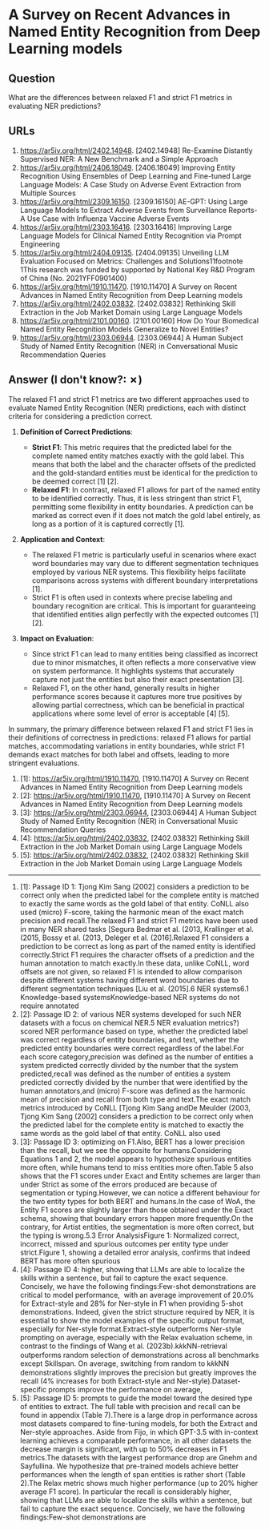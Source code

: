 # A Survey on Recent Advances in Named Entity Recognition from Deep Learning models

## Question

What are the differences between relaxed F1 and strict F1 metrics in evaluating NER predictions?

## URLs

1. https://ar5iv.org/html/2402.14948. [2402.14948] Re-Examine Distantly Supervised NER: A New Benchmark and a Simple Approach
2. https://ar5iv.org/html/2406.18049. [2406.18049] Improving Entity Recognition Using Ensembles of Deep Learning and Fine-tuned Large Language Models: A Case Study on Adverse Event Extraction from Multiple Sources
3. https://ar5iv.org/html/2309.16150. [2309.16150] AE-GPT: Using Large Language Models to Extract Adverse Events from Surveillance Reports-A Use Case with Influenza Vaccine Adverse Events
4. https://ar5iv.org/html/2303.16416. [2303.16416] Improving Large Language Models for Clinical Named Entity Recognition via Prompt Engineering
5. https://ar5iv.org/html/2404.09135. [2404.09135] Unveiling LLM Evaluation Focused on Metrics: Challenges and Solutions11footnote 1This research was funded by supported by National Key R&D Program of China (No. 2021YFF0901400)
6. https://ar5iv.org/html/1910.11470. [1910.11470] A Survey on Recent Advances in Named Entity Recognition from Deep Learning models
7. https://ar5iv.org/html/2402.03832. [2402.03832] Rethinking Skill Extraction in the Job Market Domain using Large Language Models
8. https://ar5iv.org/html/2101.00160. [2101.00160] How Do Your Biomedical Named Entity Recognition Models Generalize to Novel Entities?
9. https://ar5iv.org/html/2303.06944. [2303.06944] A Human Subject Study of Named Entity Recognition (NER) in Conversational Music Recommendation Queries

## Answer (I don't know?: ✗)

The relaxed F1 and strict F1 metrics are two different approaches used to evaluate Named Entity Recognition (NER) predictions, each with distinct criteria for considering a prediction correct.

1. **Definition of Correct Predictions**:
   - **Strict F1**: This metric requires that the predicted label for the complete named entity matches exactly with the gold label. This means that both the label and the character offsets of the predicted and the gold-standard entities must be identical for the prediction to be deemed correct [1] [2].
   - **Relaxed F1**: In contrast, relaxed F1 allows for part of the named entity to be identified correctly. Thus, it is less stringent than strict F1, permitting some flexibility in entity boundaries. A prediction can be marked as correct even if it does not match the gold label entirely, as long as a portion of it is captured correctly [1].

2. **Application and Context**:
   - The relaxed F1 metric is particularly useful in scenarios where exact word boundaries may vary due to different segmentation techniques employed by various NER systems. This flexibility helps facilitate comparisons across systems with different boundary interpretations [1]. 
   - Strict F1 is often used in contexts where precise labeling and boundary recognition are critical. This is important for guaranteeing that identified entities align perfectly with the expected outcomes [1] [2].

3. **Impact on Evaluation**:
   - Since strict F1 can lead to many entities being classified as incorrect due to minor mismatches, it often reflects a more conservative view on system performance. It highlights systems that accurately capture not just the entities but also their exact presentation [3].
   - Relaxed F1, on the other hand, generally results in higher performance scores because it captures more true positives by allowing partial correctness, which can be beneficial in practical applications where some level of error is acceptable [4] [5].

In summary, the primary difference between relaxed F1 and strict F1 lies in their definitions of correctness in predictions: relaxed F1 allows for partial matches, accommodating variations in entity boundaries, while strict F1 demands exact matches for both label and offsets, leading to more stringent evaluations.

1. [1]:  https://ar5iv.org/html/1910.11470, [1910.11470] A Survey on Recent Advances in Named Entity Recognition from Deep Learning models
2. [2]:  https://ar5iv.org/html/1910.11470, [1910.11470] A Survey on Recent Advances in Named Entity Recognition from Deep Learning models
3. [3]:  https://ar5iv.org/html/2303.06944, [2303.06944] A Human Subject Study of Named Entity Recognition (NER) in Conversational Music Recommendation Queries
4. [4]:  https://ar5iv.org/html/2402.03832, [2402.03832] Rethinking Skill Extraction in the Job Market Domain using Large Language Models
5. [5]:  https://ar5iv.org/html/2402.03832, [2402.03832] Rethinking Skill Extraction in the Job Market Domain using Large Language Models
---
1. [1]:  Passage ID 1: Tjong Kim Sang (2002] considers a prediction to be correct only when the predicted label for the complete entity is matched to exactly the same words as the gold label of that entity. CoNLL also used (micro) F-score, taking the harmonic mean of the exact match precision and recall.The relaxed F1 and strict F1 metrics have been used in many NER shared tasks [Segura Bedmar et al. (2013, Krallinger et al. (2015, Bossy et al. (2013, Delėger et al. (2016].Relaxed F1 considers a prediction to be correct as long as part of the named entity is identified correctly.Strict F1 requires the character offsets of a prediction and the human annotation to match exactly.In these data, unlike CoNLL, word offsets are not given, so relaxed F1 is intended to allow comparison despite different systems having different word boundaries due to different segmentation techniques [Liu et al. (2015].6 NER systems6.1 Knowledge-based systemsKnowledge-based NER systems do not require annotated
2. [2]:  Passage ID 2: of various NER systems developed for such NER datasets with a focus on chemical NER.5 NER evaluation metrics?) scored NER performance based on type, whether the predicted label was correct regardless of entity boundaries, and text, whether the predicted entity boundaries were correct regardless of the label.For each score category,precision was defined as the number of entities a system predicted correctly divided by the number that the system predicted,recall was defined as the number of entities a system predicted correctly divided by the number that were identified by the human annotators,and (micro) F-score was defined as the harmonic mean of precision and recall from both type and text.The exact match metrics introduced by CoNLL [Tjong Kim Sang andDe Meulder (2003, Tjong Kim Sang (2002] considers a prediction to be correct only when the predicted label for the complete entity is matched to exactly the same words as the gold label of that entity. CoNLL also used
3. [3]:  Passage ID 3: optimizing on F1.Also, BERT has a lower precision than the recall, but we see the opposite for humans.Considering Equations 1 and 2, the model appears to hypothesize spurious entities more often, while humans tend to miss entities more often.Table 5 also shows that the F1 scores under Exact and Entity schemes are larger than under Strict as some of the errors produced are because of segmentation or typing.However, we can notice a different behaviour for the two entity types for both BERT and humans.In the case of WoA, the Entity F1 scores are slightly larger than those obtained under the Exact schema, showing that boundary errors happen more frequently.On the contrary, for Artist entities, the segmentation is more often correct, but the typing is wrong.5.3 Error AnalysisFigure 1: Normalized correct, incorrect, missed and spurious outcomes per entity type under strict.Figure 1, showing a detailed error analysis, confirms that indeed BERT has more often spurious
4. [4]:  Passage ID 4: higher, showing that LLMs are able to localize the skills within a sentence, but fail to capture the exact sequence. Concisely, we have the following findings:Few-shot demonstrations are critical to model performance,  with an average improvement of 20.0% for Extract-style and 28% for Ner-style in F1 when providing 5-shot demonstrations. Indeed, given the strict structure required by NER, it is essential to show the model examples of the specific output format, especially for Ner-style format.Extract-style outperforms Ner-style prompting on average, especially with the Relax evaluation scheme, in contrast to the findings of Wang et al. (2023b).k𝑘kNN-retrieval outperforms random selection of demonstrations across all benchmarks except Skillspan. On average, switching from random to k𝑘kNN demonstrations slightly improves the precision but greatly improves the recall (4% increases for both Extract-style and Ner-style).Dataset-specific prompts improve the performance on average,
5. [5]:  Passage ID 5: prompts to guide the model toward the desired type of entities to extract. The full table with precision and recall can be found in appendix (Table 7).There is a large drop in performance across most datasets compared to fine-tuning models, for both the Extract and Ner-style approaches. Aside from Fijo, in which GPT-3.5 with in-context learning achieves a comparable performance, in all other datasets the decrease margin is significant, with up to 50% decreases in F1 metrics.The datasets with the largest performance drop are Gnehm and Sayfullina. We hypothesize that pre-trained models achieve better performances when the length of span entities is rather short (Table 2).The Relax metric shows much higher performance (up to 20% higher average F1 score). In particular the recall is considerably higher, showing that LLMs are able to localize the skills within a sentence, but fail to capture the exact sequence. Concisely, we have the following findings:Few-shot demonstrations are